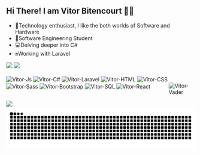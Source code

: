 ## Hi There! I am Vitor Bitencourt 👋🏻

- 🤖Technology enthusiast, I like the both worlds of Software and Hardware
- 📖Software Engineering Student
- 💻Delving deeper into C#
- 🔛Working with Laravel

<div>
  <img height="180em" src="https://github-readme-stats.vercel.app/api?username=vitor-bitencourt&show_icons=true&theme=tokyonight&hide_border=true"/>
  <img height="180em" src="https://github-readme-stats.vercel.app/api/top-langs/?username=vitor-bitencourt&show_icons=true&theme=tokyonight&hide_border=true"/>
</div>

<div style="display: inline_block"><br>
  <img align="center" alt="Vitor-Js" height="30" width="40" src="https://cdn.jsdelivr.net/gh/devicons/devicon@latest/icons/javascript/javascript-plain.svg"/>
  <img align="center" alt="Vitor-C#" height="30" width="40" src="https://cdn.jsdelivr.net/gh/devicons/devicon@latest/icons/csharp/csharp-plain.svg"/>
  <img align="center" alt="Vitor-Laravel" height="30" width="40" src="https://cdn.jsdelivr.net/gh/devicons/devicon@latest/icons/laravel/laravel-original.svg"/>
  <img align="center" alt="Vitor-HTML" height="30" width="40" src="https://cdn.jsdelivr.net/gh/devicons/devicon@latest/icons/html5/html5-plain.svg"/>
  <img align="center" alt="Vitor-CSS" height="30" width="40" src="https://cdn.jsdelivr.net/gh/devicons/devicon@latest/icons/css3/css3-plain.svg"/>
  <img align="center" alt="Vitor-Sass" height="30" width="40" src="https://cdn.jsdelivr.net/gh/devicons/devicon@latest/icons/sass/sass-original.svg"/>
  <img align="center" alt="Vitor-Bootstrap" height="30" width="40" src="https://cdn.jsdelivr.net/gh/devicons/devicon@latest/icons/bootstrap/bootstrap-plain.svg"/>
  <img align="center" alt="Vitor-SQL" height="30" width="40" src="https://cdn.jsdelivr.net/gh/devicons/devicon@latest/icons/sqldeveloper/sqldeveloper-plain.svg"/>
  <img align="center" alt="Vitor-React" height="30" width="40" src="https://cdn.jsdelivr.net/gh/devicons/devicon@latest/icons/react/react-original.svg"/>
  <img align="right" alt="Vitor-Vader" height="70em" width="70em" src="https://media.discordapp.net/attachments/809481127395065866/1226678061127434393/vader.png?ex=6625a3f8&is=66132ef8&hm=11db3d524f9213f06af7afacc594961f7ff530edcad997e8f5ef632a04062142&=&format=webp&quality=lossless&width=713&height=671"/>
</div>

##

<div>
  <a href="https://www.linkedin.com/in/vitor-bitencourt-703310182/" target="_blank"><img src="https://img.shields.io/badge/LinkedIn-0077B5?style=for-the-badge&logo=linkedin&logoColor=white"/></a>
</div>

<picture>
  <source media="(prefers-color-scheme: dark)" srcset="https://raw.githubusercontent.com/vitor-bitencourt/vitor-bitencourt/output/github-contribution-grid-snake-dark.svg">
  <source media="(prefers-color-scheme: light)" srcset="https://raw.githubusercontent.com/vitor-bitencourt/vitor-bitencourt/output/github-contribution-grid-snake.svg">
  <img alt="github contribution grid snake animation" src="https://raw.githubusercontent.com/vitor-bitencourt/vitor-bitencourt/output/github-contribution-grid-snake.svg">
</picture>
